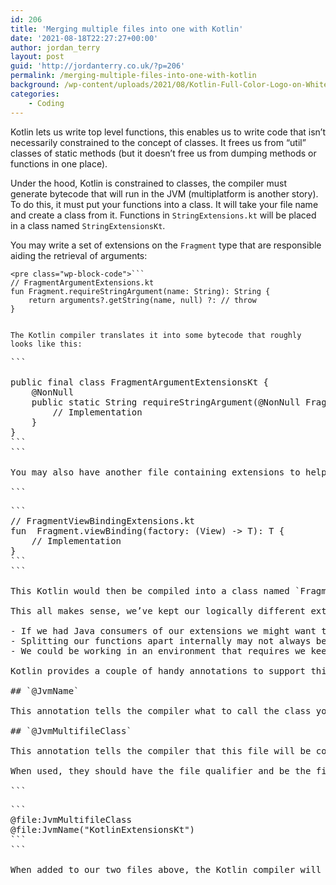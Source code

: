 ```yaml
---
id: 206
title: 'Merging multiple files into one with Kotlin'
date: '2021-08-18T22:27:27+00:00'
author: jordan_terry
layout: post
guid: 'http://jordanterry.co.uk/?p=206'
permalink: /merging-multiple-files-into-one-with-kotlin
background: /wp-content/uploads/2021/08/Kotlin-Full-Color-Logo-on-White-RGB-e1637049937600.png
categories:
    - Coding
---
```


Kotlin lets us write top level functions, this enables us to write code that isn’t necessarily constrained to the concept of classes. It frees us from “util” classes of static methods (but it doesn’t free us from dumping methods or functions in one place).

Under the hood, Kotlin is constrained to classes, the compiler must generate bytecode that will run in the JVM (multiplatform is another story). To do this, it must put your functions into a class. It will take your file name and create a class from it. Functions in `StringExtensions.kt` will be placed in a class named `StringExtensionsKt`.

You may write a set of extensions on the `Fragment` type that are responsible aiding the retrieval of arguments:

```
<pre class="wp-block-code">```
// FragmentArgumentExtensions.kt
fun Fragment.requireStringArgument(name: String): String {
    return arguments?.getString(name, null) ?: // throw
}
```
```

The Kotlin compiler translates it into some bytecode that roughly looks like this:

```
<pre class="wp-block-code">```

public final class FragmentArgumentExtensionsKt {
    @NonNull
    public static String requireStringArgument(@NonNull Fragment fragment, String name) {
        // Implementation
    }
}
```
```

You may also have another file containing extensions to help you create a `ViewBinding` for this `Fragment`:

```
<pre class="wp-block-code">```
// FragmentViewBindingExtensions.kt
fun <T : ViewBinding> Fragment.viewBinding(factory: (View) -> T): T {
    // Implementation
}
```
```

This Kotlin would then be compiled into a class named `FragmentViewBindingExtensionsKt`.

This all makes sense, we’ve kept our logically different extension functions in separate files. Sometimes we might want to combine our extensions into a single file:

- If we had Java consumers of our extensions we might want to present the extensions in a single class named `FragmentExtensionsKt`.
- Splitting our functions apart internally may not always be the best for a public API.
- We could be working in an environment that requires we keep our class or method count as low as possibl e.g. two classes create two constructor methods, one class creates one constructor method

Kotlin provides a couple of handy annotations to support this functionality, `@JvmMultifileClass` and `@JvmName`.

## `@JvmName`

This annotation tells the compiler what to call the class your file will be mapped into. This is useful if you want your api to look nice for Java users or you want to provide some API compatibility across a Java to Kotlin conversion.

## `@JvmMultifileClass`

This annotation tells the compiler that this file will be contribuing to a class that other files may also bee contributing to.

When used, they should have the file qualifier and be the first two lines of code in your file.

```
<pre class="wp-block-code">```
@file:JvmMultifileClass
@file:JvmName("KotlinExtensionsKt")
```
```

When added to our two files above, the Kotlin compiler will produce a single class under the hood.